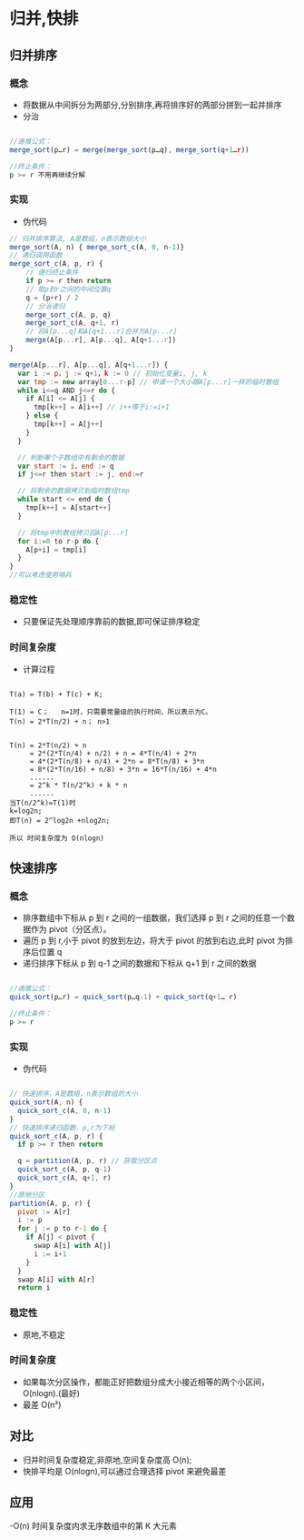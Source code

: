 # 归并,快排

## 归并排序

### 概念

-   将数据从中间拆分为两部分,分别排序,再将排序好的两部分拼到一起并排序
-   分治

```js

//递推公式：
merge_sort(p…r) = merge(merge_sort(p…q), merge_sort(q+1…r))

//终止条件：
p >= r 不用再继续分解
```

### 实现

-   伪代码

```js
// 归并排序算法, A是数组，n表示数组大小
merge_sort(A, n) { merge_sort_c(A, 0, n-1)}
// 递归调用函数
merge_sort_c(A, p, r) {
    // 递归终止条件
    if p >= r then return
    // 取p到r之间的中间位置q
    q = (p+r) / 2
    // 分治递归
    merge_sort_c(A, p, q)
    merge_sort_c(A, q+1, r)
    // 将A[p...q]和A[q+1...r]合并为A[p...r]
    merge(A[p...r], A[p...q], A[q+1...r])
}

merge(A[p...r], A[p...q], A[q+1...r]) {
  var i := p，j := q+1，k := 0 // 初始化变量i, j, k
  var tmp := new array[0...r-p] // 申请一个大小跟A[p...r]一样的临时数组
  while i<=q AND j<=r do {
    if A[i] <= A[j] {
      tmp[k++] = A[i++] // i++等于i:=i+1
    } else {
      tmp[k++] = A[j++]
    }
  }

  // 判断哪个子数组中有剩余的数据
  var start := i，end := q
  if j<=r then start := j, end:=r

  // 将剩余的数据拷贝到临时数组tmp
  while start <= end do {
    tmp[k++] = A[start++]
  }

  // 将tmp中的数组拷贝回A[p...r]
  for i:=0 to r-p do {
    A[p+i] = tmp[i]
  }
}
//可以考虑使用哨兵

```

### 稳定性

-   只要保证先处理顺序靠前的数据,即可保证排序稳定

### 时间复杂度

-   计算过程

```

T(a) = T(b) + T(c) + K;

T(1) = C；   n=1时，只需要常量级的执行时间，所以表示为C。
T(n) = 2*T(n/2) + n； n>1


T(n) = 2*T(n/2) + n
     = 2*(2*T(n/4) + n/2) + n = 4*T(n/4) + 2*n
     = 4*(2*T(n/8) + n/4) + 2*n = 8*T(n/8) + 3*n
     = 8*(2*T(n/16) + n/8) + 3*n = 16*T(n/16) + 4*n
     ......
     = 2^k * T(n/2^k) + k * n
     ......
当T(n/2^k)=T(1)时
k=log2n;
即T(n) = 2^log2n +nlog2n;

所以 时间复杂度为 O(nlogn)

```

## 快速排序

### 概念

-   排序数组中下标从 p 到 r 之间的一组数据，我们选择 p 到 r 之间的任意一个数据作为 pivot（分区点）。
-   遍历 p 到 r,小于 pivot 的放到左边，将大于 pivot 的放到右边,此时 pivot 为排序后位置 q
-   递归排序下标从 p 到 q-1 之间的数据和下标从 q+1 到 r 之间的数据

```js

//递推公式：
quick_sort(p…r) = quick_sort(p…q-1) + quick_sort(q+1… r)

//终止条件：
p >= r
```

### 实现

-   伪代码

```js

// 快速排序，A是数组，n表示数组的大小
quick_sort(A, n) {
  quick_sort_c(A, 0, n-1)
}
// 快速排序递归函数，p,r为下标
quick_sort_c(A, p, r) {
  if p >= r then return

  q = partition(A, p, r) // 获取分区点
  quick_sort_c(A, p, q-1)
  quick_sort_c(A, q+1, r)
}
//原地分区
partition(A, p, r) {
  pivot := A[r]
  i := p
  for j := p to r-1 do {
    if A[j] < pivot {
      swap A[i] with A[j]
      i := i+1
    }
  }
  swap A[i] with A[r]
  return i

```

### 稳定性

-   原地,不稳定

### 时间复杂度

-   如果每次分区操作，都能正好把数组分成大小接近相等的两个小区间，O(nlogn).(最好)
-   最差 O(n²)

## 对比

-   归并时间复杂度稳定,非原地,空间复杂度高 O(n);
-   快排平均是 O(nlogn),可以通过合理选择 pivot 来避免最差

## 应用

-O(n) 时间复杂度内求无序数组中的第 K 大元素
